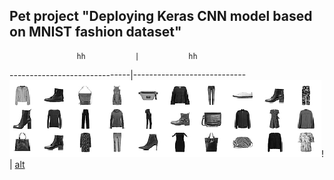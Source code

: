 ## Pet project "Deploying Keras CNN model based on MNIST fashion dataset"

                   hh           |           hh
------------------------------|----------------------------
![alt](Fashion_MNIST_samples.png)! | [alt](Fashion_MNIST_samples.png)
